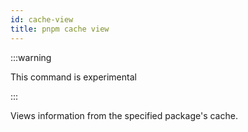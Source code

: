 ```yaml
---
id: cache-view
title: pnpm cache view
---
```


:::warning

This command is experimental

:::

Views information from the specified package's cache.
